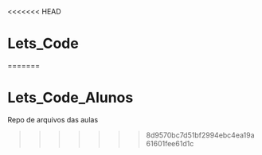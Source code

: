 <<<<<<< HEAD
# Lets_Code
=======
# Lets_Code_Alunos
Repo de arquivos das aulas
>>>>>>> 8d9570bc7d51bf2994ebc4ea19a61601fee61d1c

